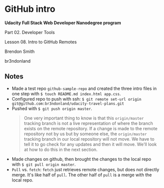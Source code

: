 GitHub intro
============

**Udacity Full Stack Web Developer Nanodegree program**

Part 02. Developer Tools

Lesson 08. Intro to GitHub Remotes

Brendon Smith

br3ndonland


## Notes

* Made a test repo `github-sample-repo` and created the three intro files in one step with `$ touch README.md index.html app.css`. 
* Configured repo to push with ssh: `$ git remote set-url origin git@github.com:br3ndonland/udacity-travel-plans.git`
* Pushed with `$ git push origin master`.
  > One very important thing to know is that this `origin/master` tracking branch is not a live representation of where the branch exists on the remote repository. If a change is made to the remote repository not by us but by someone else, the `origin/master` tracking branch in our local repository will not move. We have to tell it to go check for any updates and then it will move. We'll look at how to do this in the next section.
* Made changes on github, then brought the changes to the local repo with `$ git pull origin master`.
* `Pull` vs. `fetch`: `fetch` just retrieves remote changes, but does not directly merge. It's like half of `pull`. The other half of `pull` is a merge with the local repo.